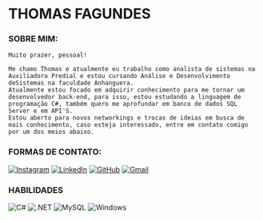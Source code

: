 # THOMAS FAGUNDES


### SOBRE MIM:
	Muito prazer, pessoal!
	
	Me chamo Thomas e atualmente eu trabalho como analista de sistemas na Auxiliadora Predial e estou cursando Análise e Desenvolvimento deSistemas na faculdade Anhanguera.    
	Atualmente estou focado em adquirir conhecimento para me tornar um desenvolvedor back-end, para isso, estou estudando a linguagem de programação C#, também quero me aprofundar em banco de dados SQL Server e em API'S.
	Estou aberto para novos networkings e trocas de ideias em busca de mais conhecimento, caso esteja interessado, entre em contato comigo por um dos meios abaixo.




### FORMAS DE CONTATO:

[![Instagram](https://img.shields.io/badge/-Instagram-%23E4405F?style=for-the-badge&logo=instagram&logoColor=white)](https://www.instagram.com/th_fagundes/) [![LinkedIn](https://img.shields.io/badge/LinkedIn-0077B5?style=for-the-badge&logo=linkedin&logoColor=white)](https://www.linkedin.com/in/thomas-fagundes/) [![GitHub](https://img.shields.io/badge/GitHub-100000?style=for-the-badge&logo=github&logoColor=white)](https://github.com/thfagundesbr) [![Gmail](https://img.shields.io/badge/Gmail-333333?style=for-the-badge&logo=gmail&logoColor=red)](mailto:contato.thomasfagundes@gmail.com) 

### HABILIDADES
![C#](https://img.shields.io/badge/C%23-239120?style=for-the-badge&logo=c-sharp&logoColor=white)  ![.NET](https://img.shields.io/badge/.NET-5C2D91?style=for-the-badge&logo=.net&logoColor=white) ![MySQL](https://img.shields.io/badge/MySQL-00000F?style=for-the-badge&logo=mysql&logoColor=white) ![Windows](https://img.shields.io/badge/Windows-000?style=for-the-badge&logo=windows&logoColor=2CA5E0) 




```